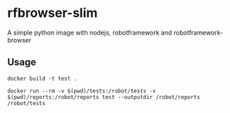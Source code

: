 # rfbrowser-slim
A simple python image with nodejs, robotframework and robotframework-browser
## Usage 
`docker build -t test .`

`docker run --rm -v $(pwd)/tests:/robot/tests -v $(pwd)/reports:/robot/reports test --outputdir /robot/reports /robot/tests`
